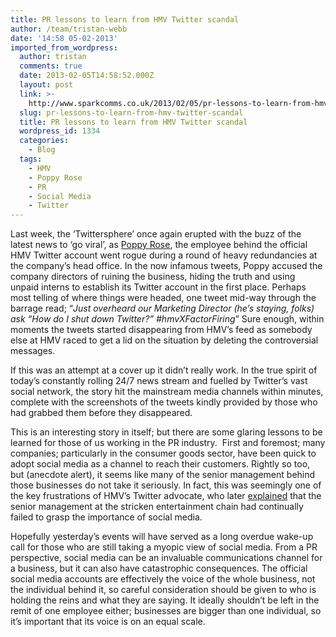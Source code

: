```yaml
---
title: PR lessons to learn from HMV Twitter scandal
author: /team/tristan-webb
date: '14:58 05-02-2013'
imported_from_wordpress:
  author: tristan
  comments: true
  date: 2013-02-05T14:58:52.000Z
  layout: post
  link: >-
    http://www.sparkcomms.co.uk/2013/02/05/pr-lessons-to-learn-from-hmv-twitter-scandal/
  slug: pr-lessons-to-learn-from-hmv-twitter-scandal
  title: PR lessons to learn from HMV Twitter scandal
  wordpress_id: 1334
  categories:
    - Blog
  tags:
    - HMV
    - Poppy Rose
    - PR
    - Social Media
    - Twitter
---
```


[](Twitter-150x150.png)Last week, the ‘Twittersphere’ once again erupted with the buzz of the latest news to ‘go viral’, as [Poppy Rose](https://twitter.com/poppy_powers), the employee behind the official HMV Twitter account went rogue during a round of heavy redundancies at the company’s head office. In the now infamous tweets, Poppy accused the company directors of ruining the business, hiding the truth and using unpaid interns to establish its Twitter account in the first place. Perhaps most telling of where things were headed, one tweet mid-way through the barrage read; “_Just overheard our Marketing Director (he’s staying, folks) ask “How do I shut down Twitter?” #hmvXFactorFiring_” Sure enough, within moments the tweets started disappearing from HMV’s feed as somebody else at HMV raced to get a lid on the situation by deleting the controversial messages.

If this was an attempt at a cover up it didn’t really work. In the true spirit of today’s constantly rolling 24/7 news stream and fuelled by Twitter’s vast social network, the story hit the mainstream media channels within minutes, complete with the screenshots of the tweets kindly provided by those who had grabbed them before they disappeared.

This is an interesting story in itself; but there are some glaring lessons to be learned for those of us working in the PR industry.  First and foremost; many companies; particularly in the consumer goods sector, have been quick to adopt social media as a channel to reach their customers. Rightly so too, but (anecdote alert), it seems like many of the senior management behind those businesses do not take it seriously. In fact, this was seemingly one of the key frustrations of HMV’s Twitter advocate, who later [explained](http://biztechreport.co.uk/2013/02/ex-hmv-social-media-executive-speaks-out-on-hmvxfactorfiring/) that the senior management at the stricken entertainment chain had continually failed to grasp the importance of social media.

Hopefully yesterday’s events will have served as a long overdue wake-up call for those who are still taking a myopic view of social media. From a PR perspective, social media can be an invaluable communications channel for a business, but it can also have catastrophic consequences. The official social media accounts are effectively the voice of the whole business, not the individual behind it, so careful consideration should be given to who is holding the reins and what they are saying. It ideally shouldn’t be left in the remit of one employee either; businesses are bigger than one individual, so it’s important that its voice is on an equal scale.
